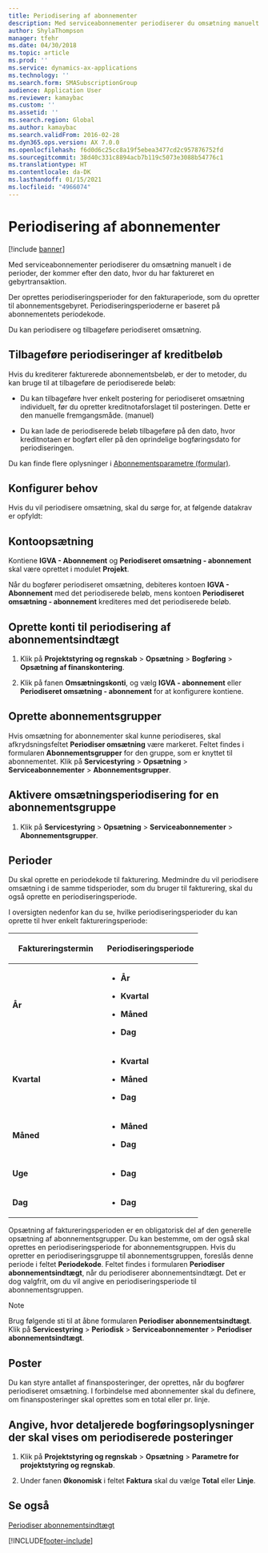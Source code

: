 ```yaml
---
title: Periodisering af abonnementer
description: Med serviceabonnementer periodiserer du omsætning manuelt i de perioder, der kommer efter den dato, hvor du har faktureret en gebyrtransaktion.
author: ShylaThompson
manager: tfehr
ms.date: 04/30/2018
ms.topic: article
ms.prod: ''
ms.service: dynamics-ax-applications
ms.technology: ''
ms.search.form: SMASubscriptionGroup
audience: Application User
ms.reviewer: kamaybac
ms.custom: ''
ms.assetid: ''
ms.search.region: Global
ms.author: kamaybac
ms.search.validFrom: 2016-02-28
ms.dyn365.ops.version: AX 7.0.0
ms.openlocfilehash: f6d0d6c25cc8a19f5ebea3477cd2c957876752fd
ms.sourcegitcommit: 38d40c331c8894acb7b119c5073e3088b54776c1
ms.translationtype: HT
ms.contentlocale: da-DK
ms.lasthandoff: 01/15/2021
ms.locfileid: "4966074"
---
```

# <a name="accruing-subscriptions"></a>Periodisering af abonnementer 

[!include [banner](../includes/banner.md)]


Med serviceabonnementer periodiserer du omsætning manuelt i de perioder, der kommer efter den dato, hvor du har faktureret en gebyrtransaktion.

Der oprettes periodiseringsperioder for den fakturaperiode, som du opretter til abonnementsgebyret. Periodiseringsperioderne er baseret på abonnementets periodekode.

Du kan periodisere og tilbageføre periodiseret omsætning.

## <a name="reverse-accruals-of-credit-amounts"></a>Tilbageføre periodiseringer af kreditbeløb

Hvis du krediterer fakturerede abonnementsbeløb, er der to metoder, du kan bruge til at tilbageføre de periodiserede beløb:

  - Du kan tilbageføre hver enkelt postering for periodiseret omsætning individuelt, før du opretter kreditnotaforslaget til posteringen. Dette er den manuelle fremgangsmåde. (manuel)

  - Du kan lade de periodiserede beløb tilbageføre på den dato, hvor kreditnotaen er bogført eller på den oprindelige bogføringsdato for periodiseringen.

Du kan finde flere oplysninger i [Abonnementsparametre (formular)](https://technet.microsoft.com/library/aa619615.aspx).

## <a name="setup-requirements"></a>Konfigurer behov

Hvis du vil periodisere omsætning, skal du sørge for, at følgende datakrav er opfyldt:

## <a name="account-setup"></a>Kontoopsætning

Kontiene **IGVA - Abonnement** og **Periodiseret omsætning - abonnement** skal være oprettet i modulet **Projekt**.

Når du bogfører periodiseret omsætning, debiteres kontoen **IGVA - Abonnement** med det periodiserede beløb, mens kontoen **Periodiseret omsætning - abonnement** krediteres med det periodiserede beløb.

## <a name="set-up-accounts-for-accrual-of-subscription-revenue"></a>Oprette konti til periodisering af abonnementsindtægt

1.  Klik på **Projektstyring og regnskab** \> **Opsætning** \> **Bogføring** \> **Opsætning af finanskontering**.

2.  Klik på fanen **Omsætningskonti**, og vælg **IGVA - abonnement** eller **Periodiseret omsætning - abonnement** for at konfigurere kontiene.

## <a name="subscription-group-setup"></a>Oprette abonnementsgrupper

Hvis omsætning for abonnementer skal kunne periodiseres, skal afkrydsningsfeltet **Periodiser omsætning** være markeret. Feltet findes i formularen **Abonnementsgrupper** for den gruppe, som er knyttet til abonnementet. Klik på **Servicestyring** \> **Opsætning** \> **Serviceabonnementer** \> **Abonnementsgrupper**.

## <a name="enable-revenue-accrual-on-a-subscription-group"></a>Aktivere omsætningsperiodisering for en abonnementsgruppe

1.  Klik på **Servicestyring** \> **Opsætning** \> **Serviceabonnementer** \> **Abonnementsgrupper**.

## <a name="periods"></a>Perioder

Du skal oprette en periodekode til fakturering. Medmindre du vil periodisere omsætning i de samme tidsperioder, som du bruger til fakturering, skal du også oprette en periodiseringsperiode.

I oversigten nedenfor kan du se, hvilke periodiseringsperioder du kan oprette til hver enkelt faktureringsperiode:

<table>
<colgroup>
<col style="width: 50%" />
<col style="width: 50%" />
</colgroup>
<thead>
<tr class="header">
<th><p>Faktureringstermin</p></th>
<th><p>Periodiseringsperiode</p></th>
</tr>
</thead>
<tbody>
<tr class="odd">
<td><p><strong>År</strong></p></td>
<td><ul>
<li><p><strong>År</strong></p></li>
<li><p><strong>Kvartal</strong></p></li>
<li><p><strong>Måned</strong></p></li>
<li><p><strong>Dag</strong></p></li>
</ul></td>
</tr>
<tr class="even">
<td><p><strong>Kvartal</strong></p></td>
<td><ul>
<li><p><strong>Kvartal</strong></p></li>
<li><p><strong>Måned</strong></p></li>
<li><p><strong>Dag</strong></p></li>
</ul></td>
</tr>
<tr class="odd">
<td><p><strong>Måned</strong></p></td>
<td><ul>
<li><p><strong>Måned</strong></p></li>
<li><p><strong>Dag</strong></p></li>
</ul></td>
</tr>
<tr class="even">
<td><p><strong>Uge</strong></p></td>
<td><ul>
<li><p><strong>Dag</strong></p></li>
</ul></td>
</tr>
<tr class="odd">
<td><p><strong>Dag</strong></p></td>
<td><ul>
<li><p><strong>Dag</strong></p></li>
</ul></td>
</tr>
</tbody>
</table>

Opsætning af faktureringsperioden er en obligatorisk del af den generelle opsætning af abonnementsgrupper. Du kan bestemme, om der også skal oprettes en periodiseringsperiode for abonnementsgruppen. Hvis du opretter en periodiseringsgruppe til abonnementsgruppen, foreslås denne periode i feltet **Periodekode**. Feltet findes i formularen **Periodiser abonnementsindtægt**, når du periodiserer abonnementsindtægt. Det er dog valgfrit, om du vil angive en periodiseringsperiode til abonnementsgruppen.


> [!NOTE]
> <P>Brug følgende sti til at åbne formularen <STRONG>Periodiser abonnementsindtægt</STRONG>. Klik på <STRONG>Servicestyring</STRONG> &gt; <STRONG>Periodisk</STRONG> &gt; <STRONG>Serviceabonnementer</STRONG> &gt; <STRONG>Periodiser abonnementsindtægt</STRONG>.</P>


## <a name="transactions"></a>Poster

Du kan styre antallet af finansposteringer, der oprettes, når du bogfører periodiseret omsætning. I forbindelse med abonnementer skal du definere, om finansposteringer skal oprettes som en total eller pr. linje.

## <a name="specify-the-level-of-posting-details-to-display-for-accrued-transactions"></a>Angive, hvor detaljerede bogføringsoplysninger der skal vises om periodiserede posteringer

1.  Klik på **Projektstyring og regnskab** \> **Opsætning** \> **Parametre for projektstyring og regnskab**.

2.  Under fanen **Økonomisk** i feltet **Faktura** skal du vælge **Total** eller **Linje**.


## <a name="see-also"></a>Se også

[Periodiser abonnementsindtægt](accrue-subscription-revenue.md)

  




[!INCLUDE[footer-include](../../includes/footer-banner.md)]